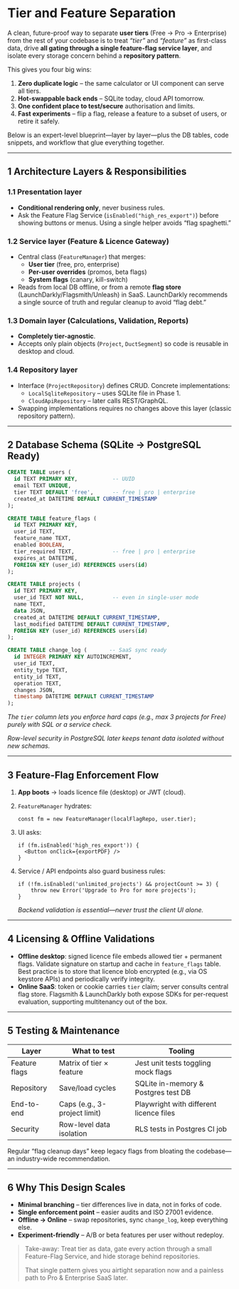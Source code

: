 # Tier and Feature Separation

A clean, future-proof way to separate **user tiers** (Free → Pro → Enterprise) from the rest of your codebase is to treat *“tier”* and *“feature”* as first-class data, drive **all gating through a single feature-flag service layer**, and isolate every storage concern behind a **repository pattern**.

This gives you four big wins:

1. **Zero duplicate logic** – the same calculator or UI component can serve all tiers.
2. **Hot-swappable back ends** – SQLite today, cloud API tomorrow.
3. **One confident place to test/secure** authorisation and limits.
4. **Fast experiments** – flip a flag, release a feature to a subset of users, or retire it safely.

Below is an expert-level blueprint—layer by layer—plus the DB tables, code snippets, and workflow that glue everything together.

---

## 1 Architecture Layers & Responsibilities

### 1.1 Presentation layer

- **Conditional rendering only**, never business rules.
- Ask the Feature Flag Service (`isEnabled("high_res_export")`) before showing buttons or menus. Using a single helper avoids “flag spaghetti.”

### 1.2 Service layer (Feature & Licence Gateway)

- Central class (`FeatureManager`) that merges:
    - **User tier** (free, pro, enterprise)
    - **Per-user overrides** (promos, beta flags)
    - **System flags** (canary, kill-switch)
- Reads from local DB offline, or from a remote **flag store** (LaunchDarkly/Flagsmith/Unleash) in SaaS. LaunchDarkly recommends a single source of truth and regular cleanup to avoid “flag debt.”

### 1.3 Domain layer (Calculations, Validation, Reports)

- **Completely tier-agnostic**.
- Accepts only plain objects (`Project`, `DuctSegment`) so code is reusable in desktop and cloud.

### 1.4 Repository layer

- Interface (`ProjectRepository`) defines CRUD. Concrete implementations:
    - `LocalSqliteRepository` – uses SQLite file in Phase 1.
    - `CloudApiRepository` – later calls REST/GraphQL.
- Swapping implementations requires no changes above this layer (classic repository pattern).

---

## 2 Database Schema (SQLite → PostgreSQL Ready)

```sql
CREATE TABLE users (
  id TEXT PRIMARY KEY,           -- UUID
  email TEXT UNIQUE,
  tier TEXT DEFAULT 'free',      -- free | pro | enterprise
  created_at DATETIME DEFAULT CURRENT_TIMESTAMP
);

CREATE TABLE feature_flags (
  id TEXT PRIMARY KEY,
  user_id TEXT,
  feature_name TEXT,
  enabled BOOLEAN,
  tier_required TEXT,            -- free | pro | enterprise
  expires_at DATETIME,
  FOREIGN KEY (user_id) REFERENCES users(id)
);

CREATE TABLE projects (
  id TEXT PRIMARY KEY,
  user_id TEXT NOT NULL,         -- even in single-user mode
  name TEXT,
  data JSON,
  created_at DATETIME DEFAULT CURRENT_TIMESTAMP,
  last_modified DATETIME DEFAULT CURRENT_TIMESTAMP,
  FOREIGN KEY (user_id) REFERENCES users(id)
);

CREATE TABLE change_log (       -- SaaS sync ready
  id INTEGER PRIMARY KEY AUTOINCREMENT,
  user_id TEXT,
  entity_type TEXT,
  entity_id TEXT,
  operation TEXT,
  changes JSON,
  timestamp DATETIME DEFAULT CURRENT_TIMESTAMP
);

```

*The `tier` column lets you enforce hard caps (e.g., max 3 projects for Free) purely with SQL or a service check.*

*Row-level security in PostgreSQL later keeps tenant data isolated without new schemas.*

---

## 3 Feature-Flag Enforcement Flow

1. **App boots** → loads licence file (desktop) or JWT (cloud).
2. `FeatureManager` hydrates:
    
    ```
    const fm = new FeatureManager(localFlagRepo, user.tier);
    
    ```
    
3. UI asks:
    
    ```tsx
    if (fm.isEnabled('high_res_export')) {
      <Button onClick={exportPDF} />
    }
    
    ```
    
4. Service / API endpoints also guard business rules:
    
    ```
    if (!fm.isEnabled('unlimited_projects') && projectCount >= 3) {
        throw new Error('Upgrade to Pro for more projects');
    }
    
    ```
    
    *Backend validation is essential—never trust the client UI alone.*
    

---

## 4 Licensing & Offline Validations

- **Offline desktop**: signed licence file embeds allowed tier + permanent flags. Validate signature on startup and cache in `feature_flags` table. Best practice is to store that licence blob encrypted (e.g., via OS keystore APIs) and periodically verify integrity.
- **Online SaaS**: token or cookie carries `tier` claim; server consults central flag store. Flagsmith & LaunchDarkly both expose SDKs for per-request evaluation, supporting multitenancy out of the box.

---

## 5 Testing & Maintenance

| Layer | What to test | Tooling |
| --- | --- | --- |
| Feature flags | Matrix of tier × feature | Jest unit tests toggling mock flags |
| Repository | Save/load cycles | SQLite in-memory & Postgres test DB |
| End-to-end | Caps (e.g., 3-project limit) | Playwright with different licence files |
| Security | Row-level data isolation | RLS tests in Postgres CI job |

Regular “flag cleanup days” keep legacy flags from bloating the codebase—an industry-wide recommendation.

---

## 6 Why This Design Scales

- **Minimal branching** – tier differences live in data, not in forks of code.
- **Single enforcement point** – easier audits and ISO 27001 evidence.
- **Offline → Online** – swap repositories, sync `change_log`, keep everything else.
- **Experiment-friendly** – A/B or beta features per user without redeploy.

> Take-away: Treat tier as data, gate every action through a small Feature-Flag Service, and hide storage behind repositories.
> 
> 
> That single pattern gives you airtight separation now and a painless path to Pro & Enterprise SaaS later.
>